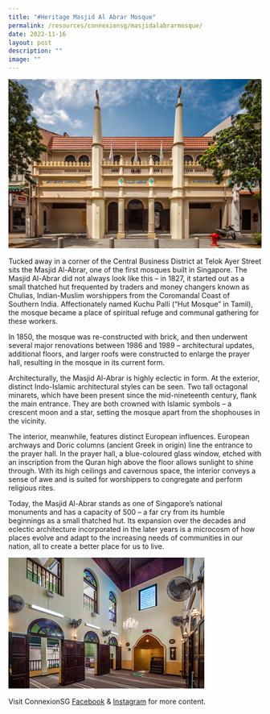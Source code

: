 ```yaml
---
title: "#Heritage Masjid Al Abrar Mosque"
permalink: /resources/connexionsg/masjidalabrarmosque/
date: 2022-11-16
layout: post
description: ""
image: ""
---
```


![](/images/connexionsg/2022/Masjid%201.png)

Tucked away in a corner of the Central Business District at Telok Ayer Street sits the Masjid Al-Abrar, one of the first mosques built in Singapore. The Masjid Al-Abrar did not always look like this – in 1827, it started out as a small thatched hut frequented by traders and money changers known as Chulias, Indian-Muslim worshippers from the Coromandal Coast of Southern India. Affectionately named Kuchu Palli (“Hut Mosque” in Tamil), the mosque became a place of spiritual refuge and communal gathering for these workers.

In 1850, the mosque was re-constructed with brick, and then underwent several major renovations between 1986 and 1989 – architectural updates, additional floors, and larger roofs were constructed to enlarge the prayer hall, resulting in the mosque in its current form.

Architecturally, the Masjid Al-Abrar is highly eclectic in form. At the exterior, distinct Indo-Islamic architectural styles can be seen. Two tall octagonal minarets, which have been present since the mid-nineteenth century, flank the main entrance. They are both crowned with Islamic symbols – a crescent moon and a star, setting the mosque apart from the shophouses in the vicinity.

The interior, meanwhile, features distinct European influences. European archways and Doric columns (ancient Greek in origin) line the entrance to the prayer hall. In the prayer hall, a blue-coloured glass window, etched with an inscription from the Quran high above the floor allows sunlight to shine through. With its high ceilings and cavernous space, the interior conveys a sense of awe and is suited for worshippers to congregate and perform religious rites.

Today, the Masjid Al-Abrar stands as one of Singapore’s national monuments and has a capacity of 500 – a far cry from its humble beginnings as a small thatched hut. Its expansion over the decades and eclectic architecture incorporated in the later years is a microcosm of how places evolve and adapt to the increasing needs of communities in our nation, all to create a better place for us to live. 

![](/images/connexionsg/2022/Masjid%202.png)

Visit ConnexionSG [Facebook](https://www.facebook.com/ConnexionSG) & [Instagram](https://www.instagram.com/connexionsg/) for more content.